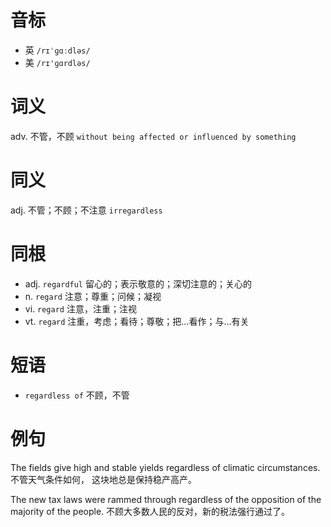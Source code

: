 # 音标

- 英 `/rɪˈɡɑːdləs/`
- 美 `/rɪ'ɡɑrdləs/`

# 词义

adv. 不管，不顾
`without being affected or influenced by something`

# 同义

adj. 不管；不顾；不注意
`irregardless`

# 同根

- adj. `regardful` 留心的；表示敬意的；深切注意的；关心的
- n. `regard` 注意；尊重；问候；凝视
- vi. `regard` 注意，注重；注视
- vt. `regard` 注重，考虑；看待；尊敬；把…看作；与…有关

# 短语

- `regardless of` 不顾，不管

# 例句

The fields give high and stable yields regardless of climatic circumstances.
不管天气条件如何， 这块地总是保持稳产高产。

The new tax laws were rammed through regardless of the opposition of the majority of the people.
不顾大多数人民的反对，新的税法强行通过了。


